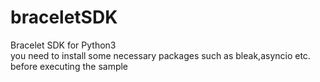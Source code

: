 # braceletSDK
Bracelet SDK for Python3  
you need to install some necessary packages such as bleak,asyncio etc. before executing the sample
